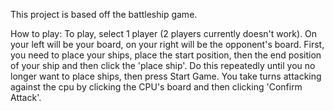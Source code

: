 This project is based off the battleship game. 

How to play:
To play, select 1 player (2 players currently doesn't work). On your left will be your board, on your right will be the opponent's board. First, you need to place your
ships, place the start position, then the end position of your ship and then click the 'place ship'. Do this repeatedly until you no longer want to place ships, then press Start Game. You take turns attacking against the cpu by clicking the CPU's board and then clicking 'Confirm Attack'.
